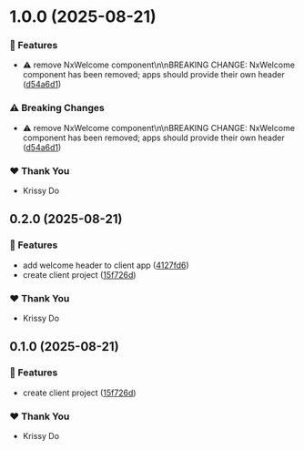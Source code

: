 # 1.0.0 (2025-08-21)

### 🚀 Features

- ⚠️  remove NxWelcome component\n\nBREAKING CHANGE: NxWelcome component has been removed; apps should provide their own header ([d54a6d1](https://github.com/kriss-chorus/nx-sandbox/commit/d54a6d1))

### ⚠️  Breaking Changes

- ⚠️  remove NxWelcome component\n\nBREAKING CHANGE: NxWelcome component has been removed; apps should provide their own header ([d54a6d1](https://github.com/kriss-chorus/nx-sandbox/commit/d54a6d1))

### ❤️ Thank You

- Krissy Do

## 0.2.0 (2025-08-21)

### 🚀 Features

- add welcome header to client app ([4127fd6](https://github.com/kriss-chorus/nx-sandbox/commit/4127fd6))
- create client project ([15f726d](https://github.com/kriss-chorus/nx-sandbox/commit/15f726d))

### ❤️ Thank You

- Krissy Do

## 0.1.0 (2025-08-21)

### 🚀 Features

- create client project ([15f726d](https://github.com/kriss-chorus/nx-sandbox/commit/15f726d))

### ❤️ Thank You

- Krissy Do